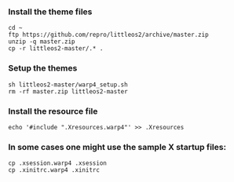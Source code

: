 ### Install the theme files

	cd ~
	ftp https://github.com/repro/littleos2/archive/master.zip
	unzip -q master.zip
	cp -r littleos2-master/.* .


### Setup the themes
	sh littleos2-master/warp4_setup.sh
	rm -rf master.zip littleos2-master


### Install the resource file
	echo '#include ".Xresources.warp4"' >> .Xresources


### In some cases one might use the sample X startup files:
	cp .xsession.warp4 .xsession
	cp .xinitrc.warp4 .xinitrc

